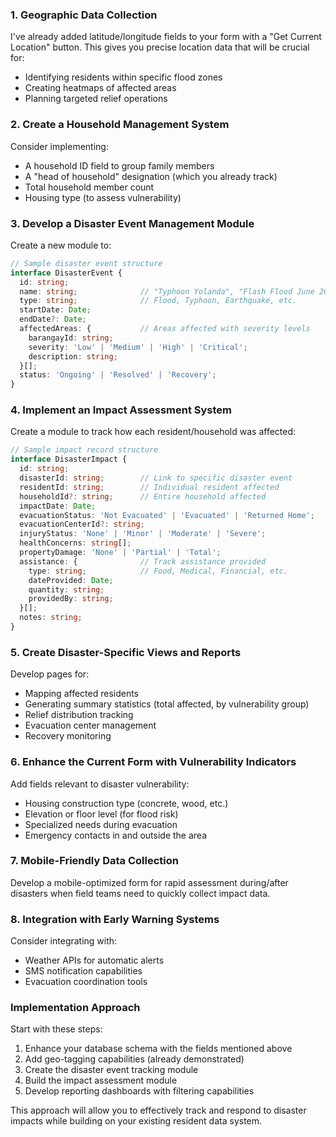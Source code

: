 
### 1. Geographic Data Collection

I've already added latitude/longitude fields to your form with a "Get Current Location" button. This gives you precise location data that will be crucial for:

- Identifying residents within specific flood zones
- Creating heatmaps of affected areas
- Planning targeted relief operations

### 2. Create a Household Management System

Consider implementing:

- A household ID field to group family members
- A "head of household" designation (which you already track)
- Total household member count
- Housing type (to assess vulnerability)

### 3. Develop a Disaster Event Management Module

Create a new module to:

```typescript
// Sample disaster event structure
interface DisasterEvent {
  id: string;
  name: string;              // "Typhoon Yolanda", "Flash Flood June 2023"
  type: string;              // Flood, Typhoon, Earthquake, etc.
  startDate: Date;
  endDate?: Date;
  affectedAreas: {           // Areas affected with severity levels
    barangayId: string;
    severity: 'Low' | 'Medium' | 'High' | 'Critical';
    description: string;
  }[];
  status: 'Ongoing' | 'Resolved' | 'Recovery';
}
```

### 4. Implement an Impact Assessment System

Create a module to track how each resident/household was affected:

```typescript
// Sample impact record structure
interface DisasterImpact {
  id: string;
  disasterId: string;        // Link to specific disaster event
  residentId: string;        // Individual resident affected
  householdId?: string;      // Entire household affected
  impactDate: Date;
  evacuationStatus: 'Not Evacuated' | 'Evacuated' | 'Returned Home';
  evacuationCenterId?: string;
  injuryStatus: 'None' | 'Minor' | 'Moderate' | 'Severe';
  healthConcerns: string[];
  propertyDamage: 'None' | 'Partial' | 'Total';
  assistance: {              // Track assistance provided
    type: string;            // Food, Medical, Financial, etc.
    dateProvided: Date;
    quantity: string;
    providedBy: string;
  }[];
  notes: string;
}
```

### 5. Create Disaster-Specific Views and Reports

Develop pages for:

- Mapping affected residents
- Generating summary statistics (total affected, by vulnerability group)
- Relief distribution tracking
- Evacuation center management
- Recovery monitoring

### 6. Enhance the Current Form with Vulnerability Indicators

Add fields relevant to disaster vulnerability:

- Housing construction type (concrete, wood, etc.)
- Elevation or floor level (for flood risk)
- Specialized needs during evacuation
- Emergency contacts in and outside the area

### 7. Mobile-Friendly Data Collection

Develop a mobile-optimized form for rapid assessment during/after disasters when field teams need to quickly collect impact data.

### 8. Integration with Early Warning Systems

Consider integrating with:

- Weather APIs for automatic alerts
- SMS notification capabilities
- Evacuation coordination tools

### Implementation Approach

Start with these steps:

1. Enhance your database schema with the fields mentioned above
2. Add geo-tagging capabilities (already demonstrated)
3. Create the disaster event tracking module
4. Build the impact assessment module
5. Develop reporting dashboards with filtering capabilities

This approach will allow you to effectively track and respond to disaster impacts while building on your existing resident data system.
